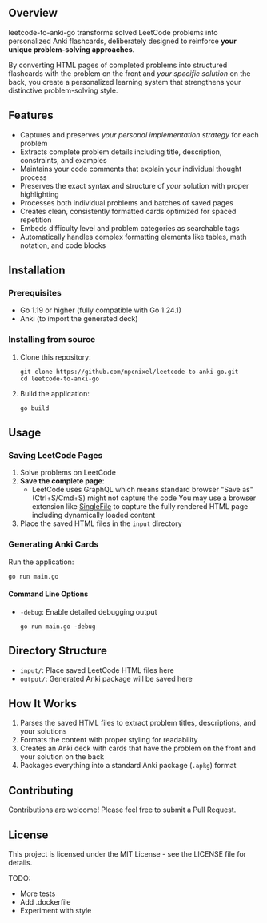 ## Overview
leetcode-to-anki-go transforms solved LeetCode problems into personalized Anki flashcards, deliberately designed to reinforce **your unique problem-solving approaches**.

By converting HTML pages of completed problems into structured flashcards with the problem on the front and *your specific solution* on the back, you create a personalized learning system that strengthens your distinctive problem-solving style.

## Features

- Captures and preserves *your personal implementation strategy* for each problem
- Extracts complete problem details including title, description, constraints, and examples
- Maintains your code comments that explain your individual thought process
- Preserves the exact syntax and structure of *your* solution with proper highlighting
- Processes both individual problems and batches of saved pages
- Creates clean, consistently formatted cards optimized for spaced repetition
- Embeds difficulty level and problem categories as searchable tags
- Automatically handles complex formatting elements like tables, math notation, and code blocks

## Installation

### Prerequisites

- Go 1.19 or higher (fully compatible with Go 1.24.1)
- Anki (to import the generated deck)

### Installing from source

1. Clone this repository:
   ```
   git clone https://github.com/npcnixel/leetcode-to-anki-go.git
   cd leetcode-to-anki-go
   ```

2. Build the application:
   ```
   go build
   ```

## Usage

### Saving LeetCode Pages

1. Solve problems on LeetCode
2. **Save the complete page**: 
   - LeetCode uses GraphQL which means standard browser "Save as" (Ctrl+S/Cmd+S) might not capture the code
   You may use a browser extension like [SingleFile](https://chromewebstore.google.com/detail/singlefile/mpiodijhokgodhhofbcjdecpffjipkle) to capture the fully rendered HTML page including dynamically loaded content
3. Place the saved HTML files in the `input` directory

### Generating Anki Cards

Run the application:

```
go run main.go
```

#### Command Line Options

- `-debug`: Enable detailed debugging output
  ```
  go run main.go -debug
  ```

## Directory Structure

- `input/`: Place saved LeetCode HTML files here
- `output/`: Generated Anki package will be saved here

## How It Works

1. Parses the saved HTML files to extract problem titles, descriptions, and your solutions
2. Formats the content with proper styling for readability
3. Creates an Anki deck with cards that have the problem on the front and your solution on the back
4. Packages everything into a standard Anki package (`.apkg`) format

## Contributing

Contributions are welcome! Please feel free to submit a Pull Request.

## License

This project is licensed under the MIT License - see the LICENSE file for details.

TODO:
* More tests
* Add .dockerfile
* Experiment with style
